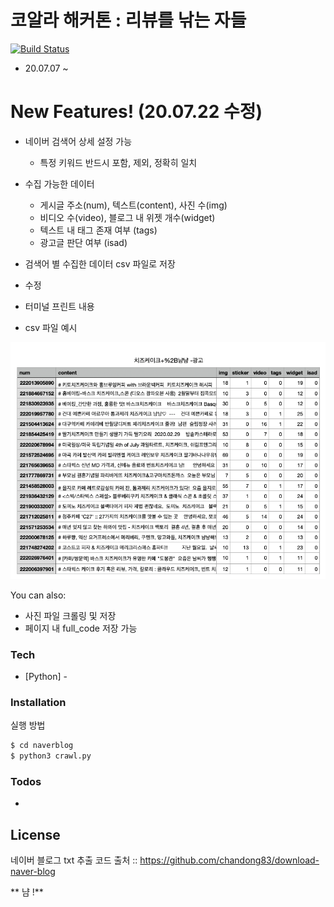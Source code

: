 # 코알라 해커톤 : 리뷰를 낚는 자들 

[![Build Status](https://travis-ci.org/joemccann/dillinger.svg?branch=master)](https://travis-ci.org/joemccann/dillinger)

  - 20.07.07 ~ 


# New Features! (20.07.22 수정)

- 네이버 검색어 상세 설정 가능 
  - 특정 키워드 반드시 포함, 제외, 정확히 일치 
- 수집 가능한 데이터 
  - 게시글 주소(num), 텍스트(content), 사진 수(img)
  - 비디오 수(video), 블로그 내 위젯 개수(widget) 
  - 텍스트 내 태그 존재 여부 (tags) 
  - 광고글 판단 여부 (isad)
  
- 검색어 별 수집한 데이터 csv 파일로 저장 

+ 수정
- 터미널 프린트 내용 

- csv 파일 예시

![image](./image/image.png)



You can also:
  - 사진 파일 크롤링 및 저장
  - 페이지 내 full_code 저장 가능


### Tech

* [Python] - 



### Installation

실행 방법 

```sh
$ cd naverblog
$ python3 crawl.py 
```


### Todos

 - 

License
----

네이버 블로그 txt 추출 코드 출처
:: https://github.com/chandong83/download-naver-blog



** 냠 !**

[//]: # (These are reference links used in the body of this note and get stripped out when the markdown processor does its job. There is no need to format nicely because it shouldn't be seen. Thanks SO - http://stackoverflow.com/questions/4823468/store-comments-in-markdown-syntax)


   [dill]: <https://github.com/joemccann/dillinger>
   [git-repo-url]: <https://github.com/joemccann/dillinger.git>
   [john gruber]: <http://daringfireball.net>
   [df1]: <http://daringfireball.net/projects/markdown/>
   [markdown-it]: <https://github.com/markdown-it/markdown-it>
   [Ace Editor]: <http://ace.ajax.org>
   [node.js]: <http://nodejs.org>
   [Twitter Bootstrap]: <http://twitter.github.com/bootstrap/>
   [jQuery]: <http://jquery.com>
   [@tjholowaychuk]: <http://twitter.com/tjholowaychuk>
   [express]: <http://expressjs.com>
   [AngularJS]: <http://angularjs.org>
   [Gulp]: <http://gulpjs.com>

   [PlDb]: <https://github.com/joemccann/dillinger/tree/master/plugins/dropbox/README.md>
   [PlGh]: <https://github.com/joemccann/dillinger/tree/master/plugins/github/README.md>
   [PlGd]: <https://github.com/joemccann/dillinger/tree/master/plugins/googledrive/README.md>
   [PlOd]: <https://github.com/joemccann/dillinger/tree/master/plugins/onedrive/README.md>
   [PlMe]: <https://github.com/joemccann/dillinger/tree/master/plugins/medium/README.md>
   [PlGa]: <https://github.com/RahulHP/dillinger/blob/master/plugins/googleanalytics/README.md>
